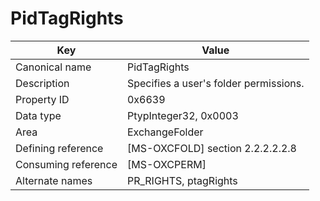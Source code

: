 # PidTagRights

| Key | Value |
|---|---|
| Canonical name | PidTagRights |
| Description | Specifies a user's folder permissions. |
| Property ID | 0x6639 |
| Data type | PtypInteger32, 0x0003 |
| Area | ExchangeFolder |
| Defining reference | [MS-OXCFOLD] section 2.2.2.2.2.8 |
| Consuming reference | [MS-OXCPERM] |
| Alternate names | PR_RIGHTS, ptagRights |
